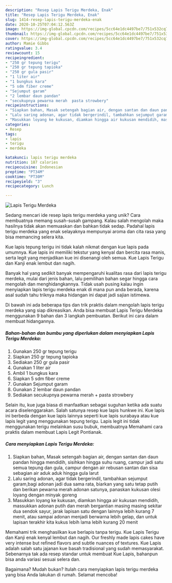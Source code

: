 ```yaml
---
description: "Resep Lapis Terigu Merdeka, Enak"
title: "Resep Lapis Terigu Merdeka, Enak"
slug: 1414-resep-lapis-terigu-merdeka-enak
date: 2020-10-25T07:04:12.563Z
image: https://img-global.cpcdn.com/recipes/5cc64e1dc4497be7/751x532cq70/lapis-terigu-merdeka-foto-resep-utama.jpg
thumbnail: https://img-global.cpcdn.com/recipes/5cc64e1dc4497be7/751x532cq70/lapis-terigu-merdeka-foto-resep-utama.jpg
cover: https://img-global.cpcdn.com/recipes/5cc64e1dc4497be7/751x532cq70/lapis-terigu-merdeka-foto-resep-utama.jpg
author: Mamie Gibbs
ratingvalue: 3.4
reviewcount: 15
recipeingredient:
- "250 gr tepung terigu"
- "250 gr tepung tapioka"
- "250 gr gula pasir"
- "1 liter air"
- "1 bungkus kara"
- "5 sdm fiber creme"
- "Sejumput garam"
- "2 lembar daun pandan"
- "secukupnya pewarna merah  pasta strowbery"
recipeinstructions:
- "Siapkan bahan, Masak setengah bagian air, dengan santan dan daun pandan hingga mendidih, sisihkan hingga suhu ruang, campur jadi satu semua tepung dan gula, campur dengan air rebusan santan dan sisa sebagian air aduk aduk hingga gula larut"
- "Lalu saring adonan, agar tidak bergerindil, tambahkan sejumput garam,bagi adonan jadi dua sama rata, biarkan yang satu tetap putih dan berikan pewarna merah adonan satunya, panaskan kukusan olesi loyang dengan minyak goreng"
- "Masukkan loyang ke kukusan, diamkan hingga air kukusan mendidih, massukkan adonan putih dan merah bergantian masing masing sekitar dua sendok sayur, jarak lapisan satu dengan lainnya lebih kurang 7 menit, atau sampai adonan menjadi berwarna lebih gelap, dan untuk lapisan terakhir kita kukus lebih lama lebih kurang 20 menit"
categories:
- Resep
tags:
- lapis
- terigu
- merdeka

katakunci: lapis terigu merdeka 
nutrition: 187 calories
recipecuisine: Indonesian
preptime: "PT34M"
cooktime: "PT30M"
recipeyield: "3"
recipecategory: Lunch

---
```



![Lapis Terigu Merdeka](https://img-global.cpcdn.com/recipes/5cc64e1dc4497be7/751x532cq70/lapis-terigu-merdeka-foto-resep-utama.jpg)

Sedang mencari ide resep lapis terigu merdeka yang unik? Cara membuatnya memang susah-susah gampang. Kalau salah mengolah maka hasilnya tidak akan memuaskan dan bahkan tidak sedap. Padahal lapis terigu merdeka yang enak selayaknya mempunyai aroma dan cita rasa yang bisa memancing selera kita.

Kue lapis tepung terigu ini tidak kalah nikmat dengan kue lapis pada umumnya. Kue lapis ini memiliki tekstur yang kenyal dan bercita rasa manis, serta legit yang menjadikan kue ini disenangi oleh semua. Kue Lapis Terigu dan Kanji enak lembut dan nagih.

Banyak hal yang sedikit banyak mempengaruhi kualitas rasa dari lapis terigu merdeka, mulai dari jenis bahan, lalu pemilihan bahan segar hingga cara mengolah dan menghidangkannya. Tidak usah pusing kalau ingin menyiapkan lapis terigu merdeka enak di mana pun anda berada, karena asal sudah tahu triknya maka hidangan ini dapat jadi sajian istimewa.


Di bawah ini ada beberapa tips dan trik praktis dalam mengolah lapis terigu merdeka yang siap dikreasikan. Anda bisa membuat Lapis Terigu Merdeka menggunakan 9 bahan dan 3 langkah pembuatan. Berikut ini cara dalam membuat hidangannya.

<!--inarticleads1-->

##### Bahan-bahan dan bumbu yang diperlukan dalam menyiapkan Lapis Terigu Merdeka:

1. Gunakan 250 gr tepung terigu
1. Siapkan 250 gr tepung tapioka
1. Sediakan 250 gr gula pasir
1. Gunakan 1 liter air
1. Ambil 1 bungkus kara
1. Siapkan 5 sdm fiber creme
1. Gunakan Sejumput garam
1. Gunakan 2 lembar daun pandan
1. Sediakan secukupnya pewarna merah + pasta strowbery


Selain itu, kue juga biasa di manfaatkan sebagai suguhan ketika ada suatu acara diselenggarakan. Salah satunya resep kue lapis hunkwe ini. Kue lapis ini berbeda dengan kue lapis lainnya seperti kue lapis surabaya atau kue lapis legit yang menggunakan tepung terigu. Lapis legit ini tidak menggunakan terigu melainkan susu bubuk, membuatnya Memahami cara praktis dalam membuat Lapis Legit Pontianak. 

<!--inarticleads2-->

##### Cara menyiapkan Lapis Terigu Merdeka:

1. Siapkan bahan, Masak setengah bagian air, dengan santan dan daun pandan hingga mendidih, sisihkan hingga suhu ruang, campur jadi satu semua tepung dan gula, campur dengan air rebusan santan dan sisa sebagian air aduk aduk hingga gula larut
1. Lalu saring adonan, agar tidak bergerindil, tambahkan sejumput garam,bagi adonan jadi dua sama rata, biarkan yang satu tetap putih dan berikan pewarna merah adonan satunya, panaskan kukusan olesi loyang dengan minyak goreng
1. Masukkan loyang ke kukusan, diamkan hingga air kukusan mendidih, massukkan adonan putih dan merah bergantian masing masing sekitar dua sendok sayur, jarak lapisan satu dengan lainnya lebih kurang 7 menit, atau sampai adonan menjadi berwarna lebih gelap, dan untuk lapisan terakhir kita kukus lebih lama lebih kurang 20 menit


Memahami trik menghasilkan kue berlapis tanpa terigu. Kue Lapis Terigu dan Kanji enak kenyal lembut dan nagih. Our freshly made lapis cakes have very intense but refined flavors and subtle nuances of textures. Kue Lapis adalah salah satu jajanan kue basah tradisional yang sudah memasyarakat. Sebenarnya tak ada resep standar untuk membuat Kue Lapis, bahanpun bisa anda variasi sesuai selera dan. 

Bagaimana? Mudah bukan? Itulah cara menyiapkan lapis terigu merdeka yang bisa Anda lakukan di rumah. Selamat mencoba!
